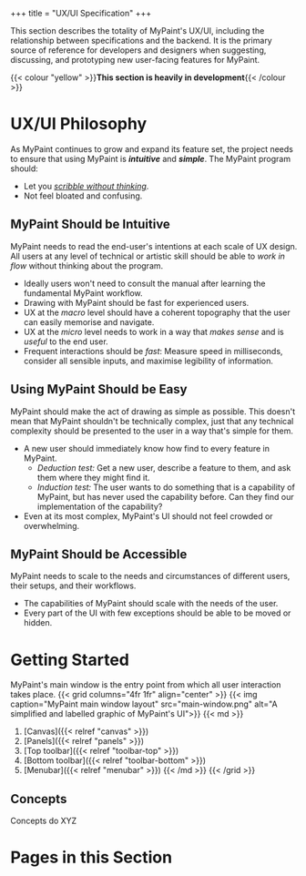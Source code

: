 +++
title = "UX/UI Specification"
+++

This section describes the totality of MyPaint's UX/UI, including the relationship
between specifications and the backend. It is the primary source of reference for
developers and designers when suggesting, discussing, and prototyping new user-facing
features for MyPaint.<!--more-->

{{< colour "yellow" >}}**This section is heavily in development**{{< /colour >}}

# UX/UI Philosophy
As MyPaint continues to grow and expand its feature set, the project needs to ensure
that using MyPaint is ***intuitive*** and ***simple***. The MyPaint program should:
- Let you *[scribble without thinking][mklink]*.
- Not feel bloated and confusing.

## MyPaint Should be Intuitive
MyPaint needs to read the end-user's intentions at each scale of UX design. All
users at any level of technical or artistic skill should be able to *work in flow*
without thinking about the program.

- Ideally users won't need to consult the manual after learning the fundamental
MyPaint workflow.
- Drawing with MyPaint should be fast for experienced users.
- UX at the *macro* level should have a coherent topography that the user can easily
memorise and navigate.
- UX at the *micro* level needs to work in a way that *makes sense* and is *useful*
to the end user.
- Frequent interactions should be *fast*: Measure speed in milliseconds,
consider all sensible inputs, and maximise legibility of information.

## Using MyPaint Should be Easy
MyPaint should make the act of drawing as simple as possible. This doesn't mean
that MyPaint shouldn't be technically complex, just that any technical complexity
should be presented to the user in a way that's simple for them.

- A new user should immediately know how find to every feature in MyPaint.
    - *Deduction test:* Get a new user, describe a feature to them, and ask
them where they might find it.
    - *Induction test:* The user wants to do something that is a capability of
MyPaint, but has never used the capability before. Can they find our implementation
of the capability?
- Even at its most complex, MyPaint's UI should not feel crowded or overwhelming.

## MyPaint Should be Accessible
MyPaint needs to scale to the needs and circumstances of different users, their
setups, and their workflows.
- The capabilities of MyPaint should scale with the needs of the user.
- Every part of the UI with few exceptions should be able to be moved or hidden.

[mklink]: https://web.archive.org/web/20080517111220/http://mypaint.intilinux.com:80/?page_id=3
[philosophies]: http://web.archive.org/web/20150908043943/http://mypaint.intilinux.com/?page_id=56

# Getting Started
MyPaint's main window is the entry point from which all user interaction takes place.
{{< grid columns="4fr 1fr" align="center" >}}
{{< img caption="MyPaint main window layout" src="main-window.png" alt="A simplified and labelled graphic of MyPaint's UI">}}
{{< md >}}
1. [Canvas]({{< relref "canvas" >}})
2. [Panels]({{< relref "panels" >}})
3. [Top toolbar]({{< relref "toolbar-top" >}})
4. [Bottom toolbar]({{< relref "toolbar-bottom" >}})
5. [Menubar]({{< relref "menubar" >}})
{{< /md >}}
{{< /grid >}}
## Concepts
Concepts do XYZ

# Pages in this Section
